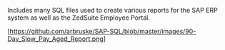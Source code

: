 Includes many SQL files used to create various reports for the SAP ERP system as well as the ZedSuite Employee Portal.

[https://github.com/arbruske/SAP-SQL/blob/master/images/90-Day_Slow_Pay_Aged_Report.png]
